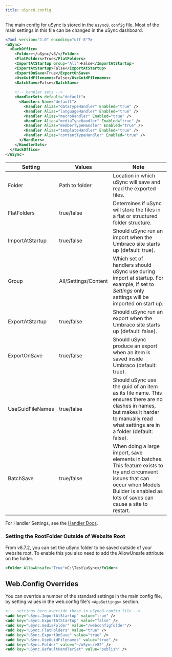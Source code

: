 ```yaml
---
title: uSync8.config
---
```


The main config for uSync is stored in the `usync8.config` file. Most of the main settings in this file can be changed in the uSync dashboard.

```xml title="/config/uSync8.config"
<?xml version="1.0" encoding="utf-8"?>
<uSync>
  <BackOffice>
    <Folder>~/uSync/v8/</Folder>
    <FlatFolders>True</FlatFolders>
    <ImportAtStartup Group="All">False</ImportAtStartup>
    <ExportAtStartup>False</ExportAtStartup>
    <ExportOnSave>True</ExportOnSave>
    <UseGuidFilenames>False</UseGuidFilenames>
    <BatchSave>False</BatchSave>
    
    <!-- handler sets -->
    <HandlerSets default="default">
      <Handlers Name="default">
        <Handler Alias="dataTypeHandler" Enabled="true" />
        <Handler Alias="languageHandler" Enabled="true" />
        <Handler Alias="macroHandler" Enabled="true" />
        <Handler Alias="mediaTypeHandler" Enabled="true" />
        <Handler Alias="memberTypeHandler" Enabled="true" />
        <Handler Alias="templateHandler" Enabled="true" />
        <Handler Alias="contentTypeHandler" Enabled="true" />
      </Handlers>
    </HandlerSets>
  </BackOffice>
</uSync>
```

Setting | Values | Note
--------|--------|------
Folder | Path to folder | Location in which uSync will save and read the exported files.
FlatFolders | true/false | Determines if uSync will store the files in a flat or structured folder structure.
ImportAtStartup | true/false | Should uSync run an import when the Umbraco site starts up (default: true).
Group | All/Settings/Content | Which set of handlers should uSync use during import at startup. For example, if set to *Settings* only settings will be imported on start up.
ExportAtStartup | true/false | Should uSync run an export when the Umbraco site starts up (default: false).
ExportOnSave | true/false | Should uSync produce an export when an item is saved inside Umbraco (default: true).
UseGuidFileNames | true/false | Should uSync use the guid of an item as its file name. This ensures there are no clashes in names, but makes it harder to manually read what settings are in a folder (default: false).
BatchSave | true/false | When doing a large import, save elements in batches. This feature exists to try and circumvent issues that can occur when Models Builder is enabled as lots of saves can cause a site to restart. 

For Handler Settings, see the [Handler Docs](../handlers).

### Setting the RootFolder Outside of Website Root
From v8.7.2, you can set the uSync folder to be saved outside of your website root. 
To enable this you also need to add the AllowUnsafe attribute on the folder. 

```xml title="/config/uSync8.config"
<Folder AllowUnsafe="True">C:\Test\uSync</Folder>
```

## Web.Config Overrides

You can override a number of the standard settings in the main config file, by setting values in the web.config file's `<AppSettings>` section.

```xml title="/web.config"
<!-- settings here override those in uSync8.config file -->
<add key="uSync.ImportAtStartup" value="true" />
<add key="uSync.ExportAtStartup" value="false" />
<add key="uSync.mediaFolder" value="/webconfigfolder"/>
<add key="uSync.FlatFolders" value="true" />
<add key="uSync.ExportOnSave" value="true" />
<add key="uSync.UseGuidFilenames" value="true" />
<add key="uSync.Folder" value="~/uSync/v82" />
<add key="uSync.DefaultHandlerSet" value="publish" /> 
```